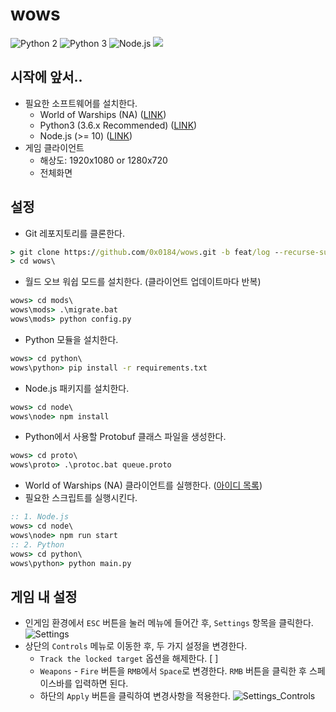 # wows
![Python 2](https://img.shields.io/badge/Python-2.7-blue.svg)
![Python 3](https://img.shields.io/badge/Python-3.6.8-blue.svg)
![Node.js](https://img.shields.io/badge/Node.js-v10.15.3-green.svg)
![](https://github.com/rapsealk/wows/workflows/Python%20application/badge.svg)

## 시작에 앞서..
* 필요한 소프트웨어를 설치한다.
    - World of Warships (NA) ([LINK](https://na.wargaming.net/en/games/wows))
    - Python3 (3.6.x Recommended) ([LINK](https://www.python.org/downloads/windows/))
    - Node.js (>= 10) ([LINK](https://nodejs.org/en/))
* 게임 클라이언트
    - 해상도: 1920x1080 or 1280x720
    - 전체화면

## 설정
* Git 레포지토리를 클론한다.
```bat
> git clone https://github.com/0x0184/wows.git -b feat/log --recurse-submodules [--depth 1]
> cd wows\
```
* 월드 오브 워쉽 모드를 설치한다. (클라이언트 업데이트마다 반복)
```bat
wows> cd mods\
wows\mods> .\migrate.bat
wows\mods> python config.py
```
* Python 모듈을 설치한다.
```bat
wows> cd python\
wows\python> pip install -r requirements.txt
```
* Node.js 패키지를 설치한다.
```bat
wows> cd node\
wows\node> npm install
```
* Python에서 사용할 Protobuf 클래스 파일을 생성한다.
```bat
wows> cd proto\
wows\proto> .\protoc.bat queue.proto
```
* World of Warships (NA) 클라이언트를 실행한다. ([아이디 목록](https://github.com/0x0184/wows/blob/feat/log/LOGIN.md))
* 필요한 스크립트를 실행시킨다.
```bat
:: 1. Node.js
wows> cd node\
wows\node> npm run start
:: 2. Python
wows> cd python\
wows\python> python main.py
```

## 게임 내 설정
* 인게임 환경에서 `ESC` 버튼을 눌러 메뉴에 들어간 후, `Settings` 항목을 클릭한다.
![Settings](https://github.com/0x0184/wows/blob/feat/log/resources/settings.png)
* 상단의 `Controls` 메뉴로 이동한 후, 두 가지 설정을 변경한다.
    - `Track the locked target` 옵션을 해제한다. [ ]
    - `Weapons` - `Fire` 버튼을 `RMB`에서 `Space`로 변경한다. `RMB` 버튼을 클릭한 후 스페이스바를 입력하면 된다.
    - 하단의 `Apply` 버튼을 클릭하여 변경사항을 적용한다.
![Settings_Controls](https://github.com/0x0184/wows/blob/feat/log/resources/settings_controls.png)
